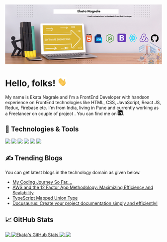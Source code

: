 

[![Header](https://raw.githubusercontent.com/ekatanag17/ekatanag17/master/readme_header.png "Header")](https://www.linkedin.com/in/ekata-nagrale-932207178/)

# Hello, folks! <img src="https://raw.githubusercontent.com/ekatanag17/ekatanag17/master/wave.gif" width="30px">

My name is Ekata Nagrale and I'm a FrontEnd Developer with handson experience on FrontEnd technologies like HTML, CSS, JavaScript, React JS, Redux, Firebase etc. I'm from India, living in Pune and currently working as a Freelancer on couple of project . You can find me  on [![LinkedIn][3.2]][3].

## 🔧 Technologies & Tools
![](https://img.shields.io/badge/HTML-HTML?style=for-the-badge&logo=html5&logoColor=white)
![](https://img.shields.io/badge/CSS-239120?&style=for-the-badge&logo=css3&logoColor=white)
![](https://img.shields.io/badge/React-20232A?style=for-the-badge&logo=react&logoColor=61DAFB)
![](https://img.shields.io/badge/Code-JavaScript-informational?style=flat&logo=javascript&logoColor=white&color=2bbc8a)
![](https://img.shields.io/badge/Tools-PostgreSQL-informational?style=flat&logo=postgresql&logoColor=white&color=2bbc8a)
![](https://img.shields.io/badge/Cloud-Digital_Ocean-informational?style=flat&logo=digitalocean&logoColor=white&color=2bbc8a)

## &#x270d; Trending Blogs

You can get latest blogs in the technology domain as given below.



<!-- BLOG-POST-LIST:START -->
- [My Coding Journey So Far....](https://dev.to/blessing0024/my-coding-journey-so-far-2p8l)
- [AWS and the 12 Factor App Methodology: Maximizing Efficiency and Scalability](https://dev.to/aws-builders/aws-and-the-12-factor-app-methodology-maximizing-efficiency-and-scalability-1cb6)
- [TypeScript Mapped Union Type](https://dev.to/nartc/typescript-mapped-union-type-haf)
- [Docusaurus: Create your project documentation simply and efficiently!](https://dev.to/jlgjosue/docusaurus-create-your-project-documentation-simply-and-efficiently-4edp)
<!-- BLOG-POST-LIST:END -->

## &#x1f4c8; GitHub Stats

<a href="https://github.com/ekatanag17/ekatanag17">
  <img align="center" src="https://github-readme-stats.vercel.app/api/top-langs/?username=ekatanag17&hide=java,tex&title_color=ffffff&text_color=c9cacc&icon_color=2bbc8a&bg_color=1d1f21&langs_count=3" />
</a>
<a href="https://github.com/ekatanag17/ekatanag17">
  <img align="center" src="https://github-readme-stats.vercel.app/api?username=ekatanag17&show_icons=true&line_height=27&count_private=true&title_color=ffffff&text_color=c9cacc&icon_color=2bbc8a&bg_color=1d1f21" alt="Ekata's GitHub Stats" />
</a>

<a href="https://github.com/ekatanag17/Shopping-cart">
  <img align="center" src="https://github-readme-stats.vercel.app/api/pin/?username=ekatanag17&repo=Shopping-cart&title_color=ffffff&text_color=c9cacc&icon_color=2bbc8a&bg_color=1d1f21" />
</a>


<a href="https://github.com/ekatanag17/Redux-shopping-cart">
  <img align="center" src="https://github-readme-stats.vercel.app/api/pin/?username=ekatanag17&repo=Redux-shopping-cart&title_color=ffffff&text_color=c9cacc&icon_color=2bbc8a&bg_color=1d1f21" />
</a>    

<!-- links to social media icons -->

<!-- icons with padding -->

[2.1]: http://i.imgur.com/0o48UoR.png (github icon with padding)

<!-- icons without padding -->


[2.2]: http://i.imgur.com/9I6NRUm.png (github icon without padding)
[3.2]: https://raw.githubusercontent.com/ekatanag17/ekatanag17/master/linkedin-3-16.png (LinkedIn icon without padding)


<!-- links to your social media accounts -->


[2]: https://github.com/ekatanag17
[3]: https://www.linkedin.com/in/ekata-nagrale-932207178/

